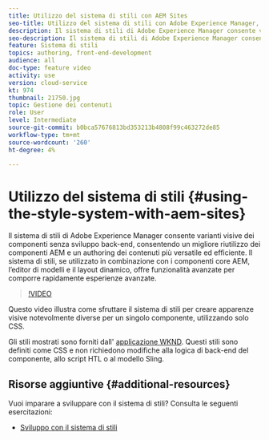 ```yaml
---
title: Utilizzo del sistema di stili con AEM Sites
seo-title: Utilizzo del sistema di stili con Adobe Experience Manager, AEM Sites
description: Il sistema di stili di Adobe Experience Manager consente varianti visive dei componenti senza sviluppo back-end, consentendo un migliore riutilizzo dei componenti AEM e un authoring dei contenuti più versatile ed efficiente. Il sistema di stili, se utilizzato in combinazione con i componenti core AEM, l’editor di modelli e il layout dinamico, offre funzionalità avanzate per comporre rapidamente esperienze avanzate.
seo-description: Il sistema di stili di Adobe Experience Manager consente varianti visive dei componenti senza sviluppo back-end, consentendo un migliore riutilizzo dei componenti AEM e un authoring dei contenuti più versatile ed efficiente. Il sistema di stili, se utilizzato in combinazione con i componenti core AEM, l’editor di modelli e il layout dinamico, offre funzionalità avanzate per comporre rapidamente esperienze avanzate.
feature: Sistema di stili
topics: authoring, front-end-development
audience: all
doc-type: feature video
activity: use
version: cloud-service
kt: 974
thumbnail: 21750.jpg
topic: Gestione dei contenuti
role: User
level: Intermediate
source-git-commit: b0bca57676813bd353213b4808f99c463272de85
workflow-type: tm+mt
source-wordcount: '260'
ht-degree: 4%

---
```



# Utilizzo del sistema di stili {#using-the-style-system-with-aem-sites}

Il sistema di stili di Adobe Experience Manager consente varianti visive dei componenti senza sviluppo back-end, consentendo un migliore riutilizzo dei componenti AEM e un authoring dei contenuti più versatile ed efficiente. Il sistema di stili, se utilizzato in combinazione con i componenti core AEM, l’editor di modelli e il layout dinamico, offre funzionalità avanzate per comporre rapidamente esperienze avanzate.

>[!VIDEO](https://video.tv.adobe.com/v/21750/?quality=12&learn=on)

Questo video illustra come sfruttare il sistema di stili per creare apparenze visive notevolmente diverse per un singolo componente, utilizzando solo CSS.

Gli stili mostrati sono forniti dall&#39; [applicazione WKND](https://github.com/adobe/aem-guides-wknd). Questi stili sono definiti come CSS e non richiedono modifiche alla logica di back-end del componente, allo script HTL o al modello Sling.

## Risorse aggiuntive {#additional-resources}

Vuoi imparare a sviluppare con il sistema di stili? Consulta le seguenti esercitazioni:

* [Sviluppo con il sistema di stili](https://experienceleague.adobe.com/docs/experience-manager-learn/getting-started-wknd-tutorial-develop/style-system.html)
